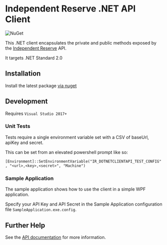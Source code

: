 # Independent Reserve .NET API Client

![NuGet](https://img.shields.io/nuget/v/independentreserve.client.svg)

This .NET client encapsulates the private and public methods exposed by the [Independent Reserve](https://www.independentreserve.com) API.

It targets .NET Standard 2.0

## Installation

Install the latest package [via nuget](https://www.nuget.org/packages/IndependentReserve.Client/)

## Development

Requires `Visual Studio 2017+`

### Unit Tests

Tests require a single environment variable set with a CSV of baseUrl, apiKey and secret.

This can be set from an elevated powershell prompt like so:

`[Environment]::SetEnvironmentVariable("IR_DOTNETCLIENTAPI_TEST_CONFIG", "<url>,<key>,<secret>", "Machine")`


### Sample Application

The sample application shows how to use the client in a simple WPF application.

Specify your API Key and API Secret in the Sample Application configuration file `SampleApplication.exe.config`.

## Further Help

See the [API documentation](https://www.independentreserve.com/API) for more information.
